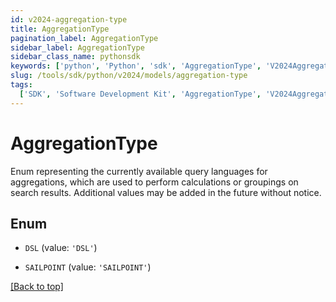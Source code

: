 ```yaml
---
id: v2024-aggregation-type
title: AggregationType
pagination_label: AggregationType
sidebar_label: AggregationType
sidebar_class_name: pythonsdk
keywords: ['python', 'Python', 'sdk', 'AggregationType', 'V2024AggregationType']
slug: /tools/sdk/python/v2024/models/aggregation-type
tags:
  ['SDK', 'Software Development Kit', 'AggregationType', 'V2024AggregationType']
---
```


# AggregationType

Enum representing the currently available query languages for aggregations, which are used to perform calculations or groupings on search results. Additional values may be added in the future without notice.

## Enum

- `DSL` (value: `'DSL'`)

- `SAILPOINT` (value: `'SAILPOINT'`)

[[Back to top]](#)
